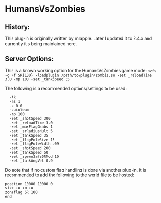 # HumansVsZombies

## History:
This plug-in is originally written by mrapple. Later I updated it to 2.4.x and currently it's being maintained here.

## Server Options:
This is a known working option for the HumansVsZombies game mode:
`bzfs -g +f SR{100} -loadplugin /path/to/plugin/zombie.so -set _reloadTime 3.0 -mp 100 -set _tankSpeed 35`


The following is a recommended options/settings to be used:
```
  -tk
  -ms 1
  -a 0 0
  -autoTeam
  -mp 100
  -set _shotSpeed 300
  -set _reloadTime 3.0
  -set _maxFlagGrabs 1
  -set _srRadiusMult 5
  -set _tankSpeed 35
  -set _flagPoleSize 15
  -set _flagPoleWidth .09
  -set _shotSpeed 200
  -set _tankSpeed 50
  -set _spawnSafeSRMod 10
  -set _tankAngVel 0.9
```

Do note that if no custom flag handling is done via another plug-in, it is recommended to add the following to the world file to be hosted:

```
position 10000 10000 0
size 10 10 10
zoneflag SR 100
end
```
